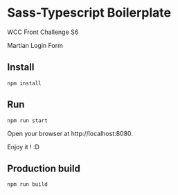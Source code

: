 # Sass-Typescript Boilerplate
WCC Front Challenge S6

Martian Login Form

## Install
`npm install`

## Run
`npm run start`

Open your browser at http://localhost:8080. 

Enjoy it ! :D

## Production build
`npm run build`
